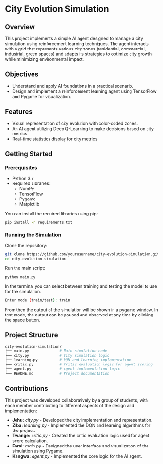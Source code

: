 # City Evolution Simulation

## Overview

This project implements a simple AI agent designed to manage a city simulation using reinforcement learning techniques. The agent interacts with a grid that represents various city zones (residential, commercial, industrial, green spaces) and adapts its strategies to optimize city growth while minimizing environmental impact.

## Objectives

- Understand and apply AI foundations in a practical scenario.
- Design and implement a reinforcement learning agent using TensorFlow and Pygame for visualization.

## Features

- Visual representation of city evolution with color-coded zones.
- An AI agent utilizing Deep Q-Learning to make decisions based on city metrics.
- Real-time statistics display for city metrics.

## Getting Started

### Prerequisites

- Python 3.x
- Required Libraries:
  - NumPy
  - TensorFlow
  - Pygame
  - Matplotlib

You can install the required libraries using pip:

```bash
pip install -r requirements.txt
```

### Running the Simulation

Clone the repository:

```bash
git clone https://github.com/yourusername/city-evolution-simulation.git
cd city-evolution-simulation
```

Run the main script:

```bash
python main.py
```

In the terminal you can select between training and testing the model to use for the simulation.

```bash
Enter mode (train/test): train
```

From then the output of the simulation will be shown in a pygame window.
In test mode, the output can be paused and observed at any time by clicking the space button.

## Project Structure

```bash
city-evolution-simulation/
├── main.py              # Main simulation code
├── city.py              # City simulation logic
├── learning.py          # DQN and learning implementation
├── critic.py            # Critic evaluation logic for agent scoring
├── agent.py             # Agent implementation logic
└── README.md            # Project documentation
```

## Contributions

This project was developed collaboratively by a group of students, with each member contributing to different aspects of the design and implementation:

- **Jehu:** *city.py* - Developed the city implementation and representation.
- **Ziba:** *learning.py* - Implemented the DQN and learning algorithms for the project.
- **Twange:** *critic.py* - Created the critic evaluation logic used for agent score calculation.
- **Farai:** *main.py* - Designed the user interface and visualization of the simulation using Pygame.
- **Kangwa:** *agent.py* - Implemented the core logic for the AI agent.

